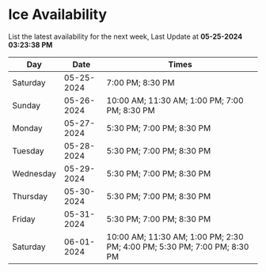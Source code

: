 # Ice Availability

List the latest availability for the next week, Last Update at **05-25-2024 03:23:38 PM**

| Day         | Date        | Times       |
| ----------- | ----------- | ----------- |
|Saturday|05-25-2024|7:00 PM; 8:30 PM|
|Sunday|05-26-2024|10:00 AM; 11:30 AM; 1:00 PM; 7:00 PM; 8:30 PM|
|Monday|05-27-2024|5:30 PM; 7:00 PM; 8:30 PM|
|Tuesday|05-28-2024|5:30 PM; 7:00 PM; 8:30 PM|
|Wednesday|05-29-2024|5:30 PM; 7:00 PM; 8:30 PM|
|Thursday|05-30-2024|5:30 PM; 7:00 PM; 8:30 PM|
|Friday|05-31-2024|5:30 PM; 7:00 PM; 8:30 PM|
|Saturday|06-01-2024|10:00 AM; 11:30 AM; 1:00 PM; 2:30 PM; 4:00 PM; 5:30 PM; 7:00 PM; 8:30 PM|
